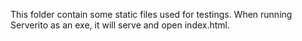 This folder contain some static files used for testings.
When running Serverito as an exe, it will serve and open index.html.